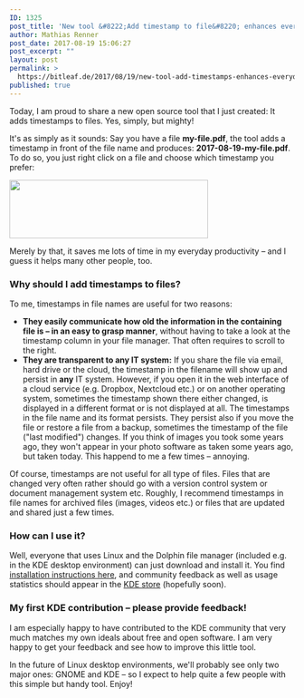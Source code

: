 ```yaml
---
ID: 1325
post_title: 'New tool &#8222;Add timestamp to file&#8220; enhances everyday productivity'
author: Mathias Renner
post_date: 2017-08-19 15:06:27
post_excerpt: ""
layout: post
permalink: >
  https://bitleaf.de/2017/08/19/new-tool-add-timestamps-enhances-everyday-productivity/
published: true
---
```

Today, I am proud to share a new open source tool that I just created: It adds timestamps to files. Yes, simply, but mighty!

<!--more-->

It's as simply as it sounds: Say you have a file <strong>my-file.pdf</strong>, the tool adds a timestamp in front of the file name and produces: <strong>2017-08-19-my-file.pdf</strong>. To do so, you just right click on a file and choose which timestamp you prefer:

<img class="size-full wp-image-1329 aligncenter" src="https://bitleaf.de/wp-content/uploads/2017/08/2017-08-19-add-timestamp-v0-2.png" alt="" width="351" height="103" />

Merely by that, it saves me lots of time in my everyday productivity – and I guess it helps many other people, too.
<h3>Why should I add timestamps to files?</h3>
To me, timestamps in file names are useful for two reasons:
<ul>
 	<li><strong>They easily communicate how old the information in the containing file is – in an easy to grasp manner</strong>, without having to take a look at the timestamp column in your file manager. That often requires to scroll to the right.</li>
 	<li><strong>They are transparent to any IT system:</strong> If you share the file via email, hard drive or the cloud, the timestamp in the filename will show up and persist in <strong>any</strong> IT system. However, if you open it in the web interface of a cloud service (e.g. Dropbox, Nextcloud etc.) or on another operating system, sometimes the timestamp shown there either changed, is displayed in a different format or is not displayed at all. The timestamps in the file name and its format persists.
They persist also if you move the file or restore a file from a backup, sometimes the timestamp of the file ("last modified") changes. If you think of images you took some years ago, they won't appear in your photo software as taken some years ago, but taken today. This happend to me a few times – annoying.</li>
</ul>
Of course, timestamps are not useful for all type of files. Files that are changed very often rather should go with a version control system or document management system etc.
Roughly, I recommend timestamps in file names for archived files (images, videos etc.) or files that are updated and shared just a few times.
<h3>How can I use it?</h3>
Well, everyone that uses Linux and the Dolphin file manager (included e.g. in the KDE desktop environment) can just download and install it. You find <a href="https://github.com/bitleaf/kde5-dolphin-service-menu-add-timestamp">installation instructions here</a>, and community feedback as well as usage statistics should appear in the <a href="https://store.kde.org/p/1187645/">KDE store</a> (hopefully soon).
<h3>My first KDE contribution – please provide feedback!</h3>
I am especially happy to have contributed to the KDE community that very much matches my own ideals about free and open software. I am very happy to get your feedback and see how to improve this little tool.

In the future of Linux desktop environments, we'll probably see only two major ones: GNOME and KDE – so I expect to help quite a few people with this simple but handy tool. Enjoy!